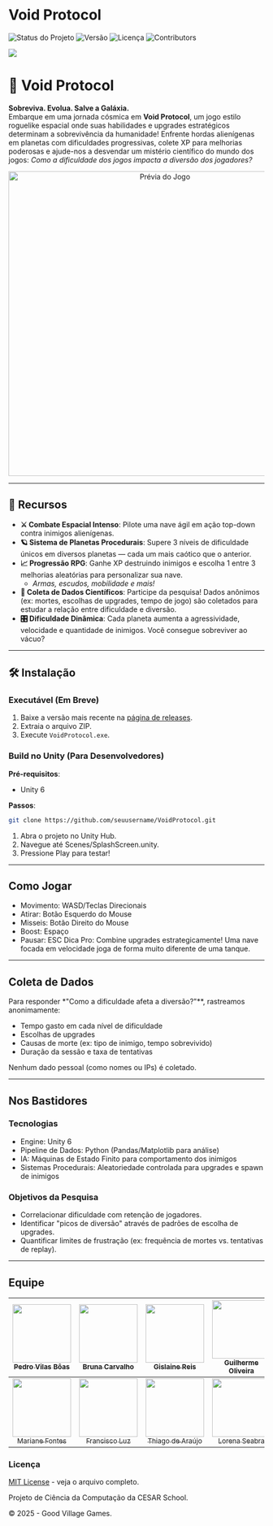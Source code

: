 # Void Protocol

![Status do Projeto](https://img.shields.io/badge/Status-Em%20Desenvolvimento-yellow) ![Versão](https://img.shields.io/badge/Versão-0.1.0-blue) ![Licença](https://img.shields.io/badge/Licença-MIT-blue) ![Contributors](https://badgen.net/github/contributors/PedroVillasBoas/The-Game-Projetos-6) 

![](https://api.visitorbadge.io/api/VisitorHit?user=seuusername&repo=VoidProtocol&countColor=%2300BFFF)

# 🚀 Void Protocol

**Sobreviva. Evolua. Salve a Galáxia.**  
Embarque em uma jornada cósmica em **Void Protocol**, um jogo estilo roguelike espacial onde suas habilidades e upgrades estratégicos determinam a sobrevivência da humanidade! Enfrente hordas alienígenas em planetas com dificuldades progressivas, colete XP para melhorias poderosas e ajude-nos a desvendar um mistério científico do mundo dos jogos: 
*Como a dificuldade dos jogos impacta a diversão dos jogadores?*

<div align="center">
  <img src="https://via.placeholder.com/800x400?text=Captura+de+Tela+do+Jogo" width="600" alt="Prévia do Jogo">
</div>

---

## 🌌 Recursos

- **⚔️ Combate Espacial Intenso**: Pilote uma nave ágil em ação top-down contra inimigos alienígenas.
- **🪐 Sistema de Planetas Procedurais**: Supere 3 níveis de dificuldade únicos em diversos planetas — cada um mais caótico que o anterior.
- **📈 Progressão RPG**: Ganhe XP destruindo inimigos e escolha 1 entre 3 melhorias aleatórias para personalizar sua nave.
  - *Armas, escudos, mobilidade e mais!*
- **🔬 Coleta de Dados Científicos**: Participe da pesquisa! Dados anônimos (ex: mortes, escolhas de upgrades, tempo de jogo) são coletados para estudar a relação entre dificuldade e diversão.
- **🎛️ Dificuldade Dinâmica**: Cada planeta aumenta a agressividade, velocidade e quantidade de inimigos. Você consegue sobreviver ao vácuo?

---

## 🛠️ Instalação

### Executável (Em Breve)
1. Baixe a versão mais recente na [página de releases](#).
2. Extraia o arquivo ZIP.
3. Execute `VoidProtocol.exe`.

### Build no Unity (Para Desenvolvedores)
**Pré-requisitos**:
- Unity 6

**Passos**:
```bash
git clone https://github.com/seuusername/VoidProtocol.git
````
1. Abra o projeto no Unity Hub.
2. Navegue até Scenes/SplashScreen.unity.
3. Pressione Play para testar!

---

## Como Jogar
- Movimento: WASD/Teclas Direcionais
- Atirar: Botão Esquerdo do Mouse
- Misseis: Botão Direito do Mouse
- Boost: Espaço
- Pausar: ESC
Dica Pro: Combine upgrades estrategicamente! Uma nave focada em velocidade joga de forma muito diferente de uma tanque.

---

## Coleta de Dados
Para responder *"Como a dificuldade afeta a diversão?"**, rastreamos anonimamente:
- Tempo gasto em cada nível de dificuldade
- Escolhas de upgrades
- Causas de morte (ex: tipo de inimigo, tempo sobrevivido)
- Duração da sessão e taxa de tentativas

Nenhum dado pessoal (como nomes ou IPs) é coletado.

---

## Nos Bastidores
### Tecnologias
- Engine: Unity 6
- Pipeline de Dados: Python (Pandas/Matplotlib para análise)
- IA: Máquinas de Estado Finito para comportamento dos inimigos
- Sistemas Procedurais: Aleatoriedade controlada para upgrades e spawn de inimigos

### Objetivos da Pesquisa
- Correlacionar dificuldade com retenção de jogadores.
- Identificar "picos de diversão" através de padrões de escolha de upgrades.
- Quantificar limites de frustração (ex: frequência de mortes vs. tentativas de replay).

---

## Equipe
| [<img loading="lazy" src="https://avatars.githubusercontent.com/u/108764670?v=4" width=115><br><sub>Pedro Vilas Bôas</sub>](https://github.com/PedroVillasBoas) |  [<img loading="lazy" src="https://avatars.githubusercontent.com/u/107653834?v=4" width=115><br><sub>Bruna Carvalho</sub>](https://github.com/brunacarvalho202)  | [<img loading="lazy" src="https://avatars.githubusercontent.com/u/116602650?v=4" width=115><br><sub>Gislaine Reis</sub>](https://github.com/lainereis2002) |  [<img loading="lazy" src="https://avatars.githubusercontent.com/u/47667167?v=4" width=115><br><sub>Guilherme Oliveira</sub>](https://github.com/Juillerms) |  
| :---: | :---: | :---: | :---: |
| [<img loading="lazy" src="https://avatars.githubusercontent.com/u/116356964?v=4" width=115><br><sub>Mariane Fontes</sub>](https://github.com/Dricalucia) |  [<img loading="lazy" src="https://avatars.githubusercontent.com/u/47667167?v=4" width=115><br><sub>Francisco Luz</sub>](https://github.com/fantonioluz)  | [<img loading="lazy" src="https://avatars.githubusercontent.com/u/112591325?v=4" width=115><br><sub>Thiago de Araújo</sub>](https://github.com/tharaujo17) |  [<img loading="lazy" src="https://avatars.githubusercontent.com/u/112591325?v=4" width=115><br><sub>Lorena Seabra</sub>](https://github.com/lorenaaseabra)  |   | 

### Licença
[MIT License](LICENSE) - veja o arquivo completo.

Projeto de Ciência da Computação da CESAR School.

© 2025 - Good Village Games.
